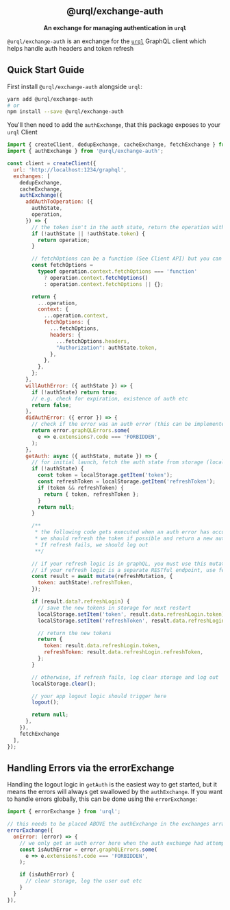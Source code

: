 <h2 align="center">@urql/exchange-auth</h2>

<p align="center"><strong>An exchange for managing authentication in <code>urql</code></strong></p>

`@urql/exchange-auth` is an exchange for the [`urql`](https://github.com/FormidableLabs/urql) GraphQL client which helps handle auth headers and token refresh

## Quick Start Guide

First install `@urql/exchange-auth` alongside `urql`:

```sh
yarn add @urql/exchange-auth
# or
npm install --save @urql/exchange-auth
```

You'll then need to add the `authExchange`, that this package exposes to your `urql` Client

```js
import { createClient, dedupExchange, cacheExchange, fetchExchange } from 'urql';
import { authExchange } from '@urql/exchange-auth';

const client = createClient({
  url: 'http://localhost:1234/graphql',
  exchanges: [
    dedupExchange,
    cacheExchange,
    authExchange({
      addAuthToOperation: ({
        authState,
        operation,
      }) => {
        // the token isn't in the auth state, return the operation without changes
        if (!authState || !authState.token) {
          return operation;
        }

        // fetchOptions can be a function (See Client API) but you can simplify this based on usage
        const fetchOptions =
          typeof operation.context.fetchOptions === 'function'
            ? operation.context.fetchOptions()
            : operation.context.fetchOptions || {};

        return {
          ...operation,
          context: {
            ...operation.context,
            fetchOptions: {
              ...fetchOptions,
              headers: {
                ...fetchOptions.headers,
                "Authorization": authState.token,
              },
            },
          },
        };
      },
      willAuthError: ({ authState }) => {
        if (!authState) return true;
        // e.g. check for expiration, existence of auth etc
        return false;
      },
      didAuthError: ({ error }) => {
        // check if the error was an auth error (this can be implemented in various ways, e.g. 401 or a special error code)
        return error.graphQLErrors.some(
          e => e.extensions?.code === 'FORBIDDEN',
        );
      },
      getAuth: async ({ authState, mutate }) => {
        // for initial launch, fetch the auth state from storage (local storage, async storage etc)
        if (!authState) {
          const token = localStorage.getItem('token');
          const refreshToken = localStorage.getItem('refreshToken');
          if (token && refreshToken) {
            return { token, refreshToken };
          }
          return null;
        }

        /**
         * the following code gets executed when an auth error has occurred
         * we should refresh the token if possible and return a new auth state
         * If refresh fails, we should log out
         **/

        // if your refresh logic is in graphQL, you must use this mutate function to call it
        // if your refresh logic is a separate RESTful endpoint, use fetch or similar
        const result = await mutate(refreshMutation, {
          token: authState!.refreshToken,
        });

        if (result.data?.refreshLogin) {
          // save the new tokens in storage for next restart
          localStorage.setItem('token', result.data.refreshLogin.token);
          localStorage.setItem('refreshToken', result.data.refreshLogin.refreshToken);

          // return the new tokens
          return {
            token: result.data.refreshLogin.token,
            refreshToken: result.data.refreshLogin.refreshToken,
          };
        }

        // otherwise, if refresh fails, log clear storage and log out
        localStorage.clear();

        // your app logout logic should trigger here
        logout();

        return null;
      },
    }),
    fetchExchange
  ],
});
```

## Handling Errors via the errorExchange

Handling the logout logic in `getAuth` is the easiest way to get started, but it means the errors will always get swallowed by the `authExchange`.
If you want to handle errors globally, this can be done using the `errorExchange`:

```js
import { errorExchange } from 'urql';

// this needs to be placed ABOVE the authExchange in the exchanges array, otherwise the auth error will show up hear before the auth exchange has had the chance to handle it
errorExchange({
  onError: (error) => {
    // we only get an auth error here when the auth exchange had attempted to refresh auth and getting an auth error again for the second time
    const isAuthError = error.graphQLErrors.some(
      e => e.extensions?.code === 'FORBIDDEN',
    );

    if (isAuthError) {
      // clear storage, log the user out etc
    }
  }
}),
```

